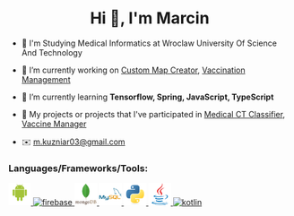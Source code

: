 <h1 align="center">Hi 👋, I'm Marcin</h1>

- 🏫 I'm Studying Medical Informatics at Wroclaw University Of Science And Technology

- 🔭 I’m currently working on [Custom Map Creator](https://github.com/MarcinKvzniar/CustomMapCreator), [Vaccination Management](https://github.com/MarcinKvzniar/VaccinationManagement)

- 🌱 I’m currently learning **Tensorflow, Spring, JavaScript, TypeScript**

- 🤝 My projects or projects that I've participated in [Medical CT Classifier](https://github.com/LethalDriver/Medical_CT_Classifier), [Vaccine Manager](https://github.com/MarcinKvzniar/VaccineManager-Android)
  
- ✉️ m.kuzniar03@gmail.com

<h3 align="left">Languages/Frameworks/Tools:</h3>
<p align="left"> 
  
<a href="https://developer.android.com" target="_blank" rel="noreferrer"> <img src="https://raw.githubusercontent.com/devicons/devicon/master/icons/android/android-original-wordmark.svg" alt="android" width="40" height="40"/> </a> <a href="https://firebase.google.com/" target="_blank" rel="noreferrer"> <img src="https://www.vectorlogo.zone/logos/firebase/firebase-icon.svg" alt="firebase" width="40" height="40"/> </a> <a href="https://www.mongodb.com/" target="_blank" rel="noreferrer"> <img src="https://raw.githubusercontent.com/devicons/devicon/master/icons/mongodb/mongodb-original-wordmark.svg" alt="mongodb" width="40" height="40"/> </a> <a href="https://www.mysql.com/" target="_blank" rel="noreferrer"> <img src="https://raw.githubusercontent.com/devicons/devicon/master/icons/mysql/mysql-original-wordmark.svg" alt="mysql" width="40" height="40"/> </a> <a href="https://www.python.org" target="_blank" rel="noreferrer"> <img src="https://raw.githubusercontent.com/devicons/devicon/master/icons/python/python-original.svg" alt="python" width="40" height="40"/> </a> <a href="https://www.java.com" target="_blank" rel="noreferrer"> <img src="https://raw.githubusercontent.com/devicons/devicon/master/icons/java/java-original.svg" alt="java" width="40" height="40"/> </a> <a href="https://kotlinlang.org" target="_blank" rel="noreferrer"> <img src="https://www.vectorlogo.zone/logos/kotlinlang/kotlinlang-icon.svg" alt="kotlin" width="40" height="40"/> </a> </p>
